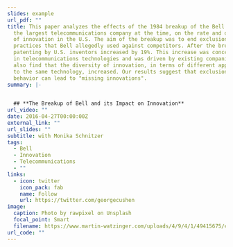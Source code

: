 ```yaml
---
slides: example
url_pdf: ""
title: This paper analyzes the effects of the 1984 breakup of the Bell System,
  the largest telecommunications company at the time, on the rate and direction
  of innovation in the U.S. The aim of the breakup was to end exclusionary
  practices that Bell allegedly used against competitors. After the breakup,
  patenting by U.S. inventors increased by 19%. This increase was concentrated
  in telecommunications technologies and was driven by existing companies. We
  also find that the diversity of innovation, in terms of different approaches
  to the same technology, increased. Our results suggest that exclusionary
  behavior can lead to "missing innovations".
summary: |-
  

  ## **The Breakup of Bell and its Impact on Innovation**
url_video: ""
date: 2016-04-27T00:00:00Z
external_link: ""
url_slides: ""
subtitle: with Monika Schnitzer
tags:
  - Bell
  - Innovation
  - Telecommunications
  - ""
links:
  - icon: twitter
    icon_pack: fab
    name: Follow
    url: https://twitter.com/georgecushen
image:
  caption: Photo by rawpixel on Unsplash
  focal_point: Smart
  filename: https://www.martin-watzinger.com/uploads/4/9/4/1/49415675/editor/total-us.png?1635505408
url_code: ""
---
```

